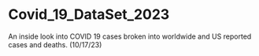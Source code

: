 # Covid_19_DataSet_2023
An inside look into COVID 19 cases broken into worldwide and US reported cases and deaths. (10/17/23)
